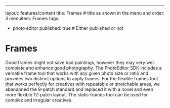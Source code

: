 ---
layout: features/content
title: Frames # title as shown in the menu and 
order: 3
menuitem: Frames
tags:
  - photo editor 
published: true # Either published or not 

# Frames 
Good frames might not save bad paintings, however they may very well complete and enhance good photography. The PhotoEditor SDK includes a versatile frame tool that works with any given photo size or ratio and provides two distinct options to apply frames. For the flexible frames tool that works perfectly for creatives with repeatable or stretchable areas, we abandoned the 9-patch standard and replaced it with a novel and even more flexible 12-patch layout. The static frames tool can be used for complex and irregular creatives.